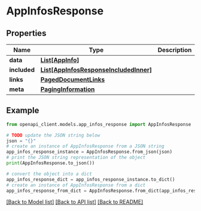 # AppInfosResponse


## Properties

Name | Type | Description | Notes
------------ | ------------- | ------------- | -------------
**data** | [**List[AppInfo]**](AppInfo.md) |  | 
**included** | [**List[AppInfosResponseIncludedInner]**](AppInfosResponseIncludedInner.md) |  | [optional] 
**links** | [**PagedDocumentLinks**](PagedDocumentLinks.md) |  | 
**meta** | [**PagingInformation**](PagingInformation.md) |  | [optional] 

## Example

```python
from openapi_client.models.app_infos_response import AppInfosResponse

# TODO update the JSON string below
json = "{}"
# create an instance of AppInfosResponse from a JSON string
app_infos_response_instance = AppInfosResponse.from_json(json)
# print the JSON string representation of the object
print(AppInfosResponse.to_json())

# convert the object into a dict
app_infos_response_dict = app_infos_response_instance.to_dict()
# create an instance of AppInfosResponse from a dict
app_infos_response_from_dict = AppInfosResponse.from_dict(app_infos_response_dict)
```
[[Back to Model list]](../README.md#documentation-for-models) [[Back to API list]](../README.md#documentation-for-api-endpoints) [[Back to README]](../README.md)


